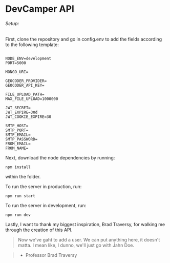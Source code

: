 # DevCamper API

###### Setup:

First, clone the repository and go in config.env to add the fields according to the following template:

```

NODE_ENV=development
PORT=5000

MONGO_URI=

GEOCODER_PROVIDER=
GEOCODER_API_KEY=

FILE_UPLOAD_PATH=
MAX_FILE_UPLOAD=1000000

JWT_SECRET=
JWT_EXPIRE=30d
JWT_COOKIE_EXPIRE=30

SMTP_HOST=
SMTP_PORT=
SMTP_EMAIL=
SMTP_PASSWORD=
FROM_EMAIL=
FROM_NAME=

```

Next, download the node dependencies by running:

```
npm install
```

within the folder.

To run the server in production, run:

```
npm run start
```

To run the server in development, run:

```
npm run dev
```

Lastly, I want to thank my biggest inspiration, Brad Traversy, for walking me through the creation of this API.

> Now we've gaht to add a user. We can put anything here, it doesn't matta. I mean like, I dunno, we'll just go with Jahn Doe.

> - Professor Brad Traversy
